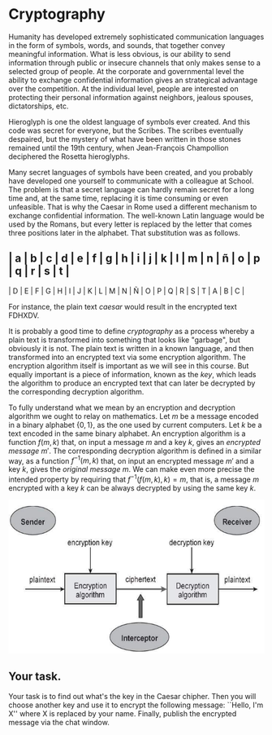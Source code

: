 # Cryptography 

Humanity has developed extremely sophisticated communication languages in the form of symbols, words, and sounds, that together convey meaningful information. What is less obvious, is our ability to send information through public or insecure channels that only makes sense to a selected group of people. At the corporate and governmental level the ability to exchange confidential information gives an strategical advantage over the competition. At the individual level, people are interested on protecting their personal information against neighbors, jealous spouses, dictatorships, etc.

Hieroglyph is one the oldest language of symbols ever created. And this code was secret for everyone, but the Scribes. The scribes eventually despaired, but the mystery of what have been written in those stones remained until the 19th century, when Jean-François Champollion deciphered the Rosetta hieroglyphs. 

Many secret languages of symbols have been created, and you probably have developed one yourself to communicate with a colleague at School. The problem is that a secret language can hardly remain secret for a long time and, at the same time, replacing it is time consuming or even unfeasible. That is why the Caesar in Rome used a different mechanism to exchange confidential information. The well-known Latin language would be used by the Romans, but every letter is replaced by the letter that comes three positions later in the alphabet. That substitution was as follows. 

| a | b | c | d | e | f | g | h | i | j | k | l | m | n | ñ | o | p | q | r | s | t |
-------------------------------------------------------------------------------------
| D | E | F | G | H | I | J | K | L | M | N | Ñ | O | P | Q | R | S | T | A | B | C |

For instance, the plain text *caesar* would result in the encrypted text FDHXDV. 

It is probably a good time to define *cryptography* as a process whereby a plain text is transformed into something that looks like "garbage", but obviously it is not. The plain text is written in a known language, and then transformed into an encrypted text via some encryption algorithm. The encryption algorithm itself is important as we will see in this course. But equally important is a piece of information, known as the *key*, which leads the algorithm to produce an encrypted text that can later be decrypted by the corresponding decryption algorithm. 

To fully understand what we mean by an encryption and decryption algorithm we ought to relay on mathematics. Let $m$ be a message encoded in a binary alphabet $\{0, 1\}$, as the one used by current computers. Let $k$ be a text encoded in the same binary alphabet. An encryption algorithm is a function $f(m, k)$ that, on input a message $m$ and a key $k$, gives an *encrypted message* $m'$. The corresponding decryption algorithm is defined in a similar way, as a function $f^{-1}(m, k)$ that, on input an encrypted message $m'$ and a key $k$, gives the *original message* $m$. We can make even more precise the intended property by requiring that $f^{-1}(f(m, k), k) = m$, that is, a message $m$ encrypted with a key $k$ can be always decrypted by using the same key $k$.

![GitHub Logo](./images/encryption-model.jpg)

## Your task. 

Your task is to find out what's the key in the Caesar chipher. Then you will choose another key and use it to encrypt the following message: ``Hello, I'm X'' where X is replaced by your name. Finally, publish the encrypted message via the chat window. 
